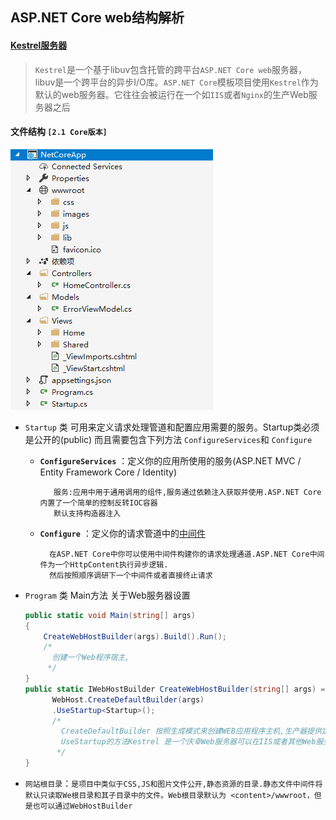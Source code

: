 ASP.NET Core web结构解析
-----
#### [Kestrel服务器](https://www.cnblogs.com/Wddpct/p/6123653.html)
> `Kestrel`是一个基于libuv包含托管的跨平台`ASP.NET Core web`服务器，libuv是一个跨平台的异步I/O库。`ASP.NET Core`模板项目使用`Kestrel`作为默认的web服务器。它往往会被运行在一个如`IIS`或者`Nginx`的生产Web服务器之后



#### 文件结构 `[2.1 Core版本]`
![文件结构](/Image/CoreWeb.png)
* `Startup` 类 可用来定义请求处理管道和配置应用需要的服务。Startup类必须是公开的(public)  而且需要包含下列方法 `ConfigureServices`和 `Configure`
     * **`ConfigureServices`** ：定义你的应用所使用的服务(ASP.NET MVC / Entity Framework Core / Identity) 
        ```
           服务:应用中用于通用调用的组件,服务通过依赖注入获取并使用.ASP.NET Core内置了一个简单的控制反转IOC容器
           默认支持构造器注入
        ```
     * **`Configure`** ：定义你的请求管道中的[中间件](https://baike.baidu.com/item/%E4%B8%AD%E9%97%B4%E4%BB%B6/452240?fr=aladdin)
        ```
          在ASP.NET Core中你可以使用中间件构建你的请求处理通道.ASP.NET Core中间件为一个HttpContent执行异步逻辑.
          然后按照顺序调研下一个中间件或者直接终止请求
        ```
* `Program` 类 Main方法 关于Web服务器设置

    ```C#
    public static void Main(string[] args)
    {
        CreateWebHostBuilder(args).Build().Run();
        /*
          创建一个Web程序宿主,
         */
    }
    public static IWebHostBuilder CreateWebHostBuilder(string[] args) =>
          WebHost.CreateDefaultBuilder(args)
          .UseStartup<Startup>();
          /*
            CreateDefaultBuilder 按照生成模式来创建WEB应用程序主机,生产器提供定义WEB服务器例如UseKestrel和启动类
            UseStartup的方法Kestrel 是一个庆幸Web服务器可以在IIS或者其他Web服务器上面运行
           */
    }
    ```
    
* `网站根目录`：`是项目中类似于CSS,JS和图片文件公开,静态资源的目录.静态文件中间件将默认只读取We根目录和其子目录中的文件。Web根目录默认为
<content>/wwwroot，但是也可以通过WebHostBuilder`


